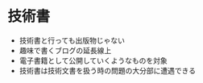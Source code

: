 # 技術書

-   技術書と行っても出版物じゃない
-   趣味で書くブログの延長線上
-   電子書籍として公開していくようなものを対象
-   技術書は技術文書を扱う時の問題の大分部に遭遇できる
